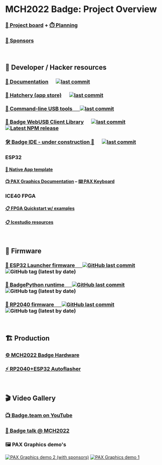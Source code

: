 # MCH2022 Badge: Project Overview

### [🧮 Project board](https://github.com/orgs/badgeteam/projects/1) + [⏱️ Planning](https://time.graphics/line/588550)
### [💜 Sponsors](https://github.com/badgeteam/mch2022-sponsors)

&nbsp;
## 📑 Developer / Hacker resources

### [📜 Documentation][website/docs] &emsp; [![last commit](https://img.shields.io/github/last-commit/badgeteam/website)][GitHub/website]

### [🏪 Hatchery (app store)][hatchery] &emsp; [![last commit](https://img.shields.io/github/last-commit/badgeteam/Hatchery)][GitHub/Hatchery]

### [🔧 Command-line USB tools &emsp; ![last commit](https://img.shields.io/github/last-commit/badgeteam/mch2022-tools)][GitHub/tools]

### [🔌 Badge WebUSB Client Library][NPM/webusb-lib] &emsp; [![last commit](https://img.shields.io/github/last-commit/badgeteam/mch2022-webusb-lib)][GitHub/webusb-lib] [![Latest NPM release](https://img.shields.io/npm/v/@badge.team/badge-webusb)][NPM/webusb-lib]

### [🛠️ Badge IDE - under construction 🚧][badge-ide] &emsp; [![last commit](https://img.shields.io/github/last-commit/badgeteam/mch2022-webusb-site)][GitHub/badge-ide]

[hatchery]:           https://mch2022.badge.team
[badge-ide]:          https://mch2022-badge-webusb.vercel.app
[website/docs]:       https://badge.team/docs/badges/mch2022/
[GitHub/website]:     https://github.com/badgeteam/website
[GitHub/Hatchery]:    https://github.com/badgeteam/Hatchery
[GitHub/tools]:       https://github.com/badgeteam/mch2022-tools
[NPM/webusb-lib]:     https://www.npmjs.com/package/@badge.team/badge-webusb
[GitHub/webusb-lib]:  https://github.com/badgeteam/mch2022-webusb-lib
[GitHub/badge-ide]:   https://github.com/badgeteam/mch2022-webusb-site

### ESP32
#### [📃 Native App template](https://github.com/badgeteam/mch2022-template-app)
#### [📺 PAX Graphics Documentation](https://github.com/robotman2412/pax-graphics/tree/main/docs) – [⌨️ PAX Keyboard](https://github.com/robotman2412/pax-keyboard)

### ICE40 FPGA
#### [📋 FPGA Quickstart w/ examples](https://github.com/badgeteam/mch2022-firmware-ice40)
#### [📋 Icestudio resources](https://github.com/badgeteam/mch2022-icestudio)

&nbsp;
## 💾 Firmware

### [🚀 ESP32 Launcher firmware &emsp; ![GitHub last commit](https://img.shields.io/github/last-commit/badgeteam/mch2022-firmware-esp32)][GitHub/firmware-esp32] ![GitHub tag (latest by date)](https://img.shields.io/github/v/tag/badgeteam/mch2022-firmware-esp32?label=version)

### [🐍 BadgePython runtime &emsp; ![GitHub last commit](https://img.shields.io/github/last-commit/badgeteam/badgePython)][GitHub/badgePython] ![GitHub tag (latest by date)](https://img.shields.io/github/v/tag/badgeteam/badgePython?label=version)

### [🔌 RP2040 firmware &emsp; ![GitHub last commit](https://img.shields.io/github/last-commit/badgeteam/mch2022-firmware-rp2040)][GitHub/firmware-rp2040] ![GitHub tag (latest by date)](https://img.shields.io/github/v/tag/badgeteam/mch2022-firmware-rp2040?label=version)

[GitHub/badgePython]:     https://github.com/badgeteam/badgePython
[GitHub/firmware-esp32]:  https://github.com/badgeteam/mch2022-firmware-esp32
[GitHub/firmware-rp2040]: https://github.com/badgeteam/mch2022-firmware-rp2040

&nbsp;
## 🏗️ Production
### [⚙️ MCH2022 Badge Hardware](https://github.com/badgeteam/mch2022-badge-hardware)
### [⚡ RP2040+ESP32 Autoflasher](https://github.com/badgeteam/mch2022-autoflasher)

&nbsp;
## 🎬 Video Gallery

### [📺 Badge.team on YouTube](https://www.youtube.com/@badge-team7359/videos)
### [🎤 Badge talk @ MCH2022](https://www.youtube.com/watch?v=FF_BkffhDVU)

### 🖼️ PAX Graphics demo's
[![PAX Graphics demo 2 (with sponsors)](https://user-images.githubusercontent.com/12185583/230663855-693859fc-7cbe-4827-90ec-8f4adda8494b.png)](https://youtu.be/-yk3I0oce4k)
[![PAX Graphics demo 1](https://user-images.githubusercontent.com/12185583/230663544-9390258c-3733-4a69-bb8f-42faad5aa5ec.png)](https://youtu.be/_muw0krRV_s)
